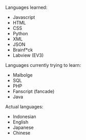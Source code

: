 Languages learned: 
- Javascript
- HTML
- CSS
- Python
- XML
- JSON
- Brainf*ck
- Labview (EV3)
  
Languages currently trying to learn:
- Malbolge
- SQL
- PHP
- Fanscript (fancade)
- Java
  
Actual languages: 
- Indonesian 
- English
- Japanese 
- Chinese 
